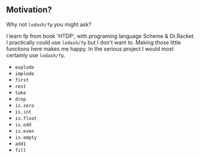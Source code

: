 ## Motivation?

Why not `lodash/fp` you might ask?

I learn fp from book 'HTDP', with programing language Scheme & Dr.Racket. I 
practically could use `lodash/fp` but I don't want to. Making those little 
functions here makes me happy. In the serious project I would most certainly 
use `lodash/fp`.

* `explode`
* `implode`
* `first`
* `rest`
* `take`
* `drop`
* `is.zero`
* `is.int`
* `is.float`
* `is.odd`
* `is.even`
* `is.empty`
* `add1`
* `fill`
